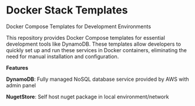 # Docker Stack Templates
Docker Compose Templates for Development Environments

This repository provides Docker Compose templates for essential development tools like DynamoDB. These templates allow developers to quickly set up and run these services in Docker containers, eliminating the need for manual installation and configuration.

**Features**

**DynamoDB**: Fully managed NoSQL database service provided by AWS with admin panel

**NugetStore**: Self host nuget package in local environment/network


